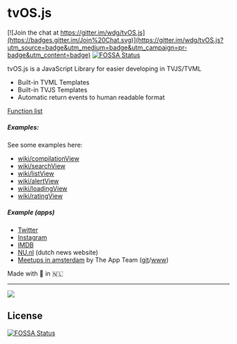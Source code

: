 # tvOS.js

[![Join the chat at https://gitter.im/wdg/tvOS.js](https://badges.gitter.im/Join%20Chat.svg)](https://gitter.im/wdg/tvOS.js?utm_source=badge&utm_medium=badge&utm_campaign=pr-badge&utm_content=badge)
[![FOSSA Status](https://app.fossa.io/api/projects/git%2Bgithub.com%2Fwdg%2FtvOS.js.svg?type=shield)](https://app.fossa.io/projects/git%2Bgithub.com%2Fwdg%2FtvOS.js?ref=badge_shield)

tvOS.js is a JavaScript Library for easier developing in TVJS/TVML

* Built-in TVML Templates
* Built-in TVJS Templates
* Automatic return events to human readable format

<a href='https://github.com/wdg/tvOS.js/wiki/tvOS.js-Function-list' target='_blank'>Function list</a>

##### Examples:
See some examples here:

* <a href='https://github.com/wdg/tvOS.js/wiki/compilationView' target='_blank'>wiki/compilationView</a>
* <a href='https://github.com/wdg/tvOS.js/wiki/searchView' target='_blank'>wiki/searchView</a>
* <a href='https://github.com/wdg/tvOS.js/wiki/listView' target='_blank'>wiki/listView</a>
* <a href='https://github.com/wdg/tvOS.js/wiki/alertView' target='_blank'>wiki/alertView</a>
* <a href='https://github.com/wdg/tvOS.js/wiki/loadingView' target='_blank'>wiki/loadingView</a>
* <a href='https://github.com/wdg/tvOS.js/wiki/ratingView' target='_blank'>wiki/ratingView</a>

##### Example (apps)

* [Twitter](https://github.com/wdg/tvOS.js/blob/master/Server/example_twitter.js)
* [Instagram](https://github.com/wdg/tvOS.js/blob/master/Server/example_instagram.js)
* [IMDB](https://github.com/wdg/tvOS.js/blob/master/Server/example_IMDB.js)
* [NU.nl](https://github.com/wdg/tvOS.js/blob/master/Server/example_app2.js) (dutch news website)
* [Meetups in amsterdam](https://github.com/wdg/tvOS.js/blob/master/Server/example_app.js) by The App Team ([git](https://github.com/The-app-team)/[www](http://www.the-app-team.com))

Made with 💙 in 🇳🇱

------

![](https://cdn.rawgit.com/feross/standard/master/badge.svg)


## License
[![FOSSA Status](https://app.fossa.io/api/projects/git%2Bgithub.com%2Fwdg%2FtvOS.js.svg?type=large)](https://app.fossa.io/projects/git%2Bgithub.com%2Fwdg%2FtvOS.js?ref=badge_large)